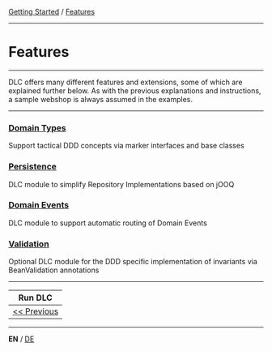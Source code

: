 [Getting Started](../index_en.md) / [Features](features_en.md)

---

# Features

---

DLC offers many different features and extensions, some of which are explained further below.
As with the previous explanations and instructions, a sample webshop is always assumed in the examples.

---
### [Domain Types](../features/domain_types_en.md)
Support tactical DDD concepts via marker interfaces and base classes
### [Persistence](../features/persistence_en.md)
DLC module to simplify Repository Implementations based on jOOQ
### [Domain Events](../features/domain_events_en.md)
DLC module to support automatic routing of Domain Events
### [Validation](../features/validation_support_en.md)
Optional DLC module for the DDD specific implementation of invariants via BeanValidation annotations


---

|             **Run DLC**              |
|:------------------------------------:|
| [<< Previous](run_application_en.md) |

---

**EN** / [DE](../../german/guides/features_de.md)
